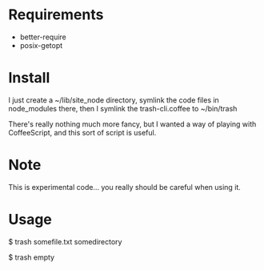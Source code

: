 Requirements
============
 * better-require
 * posix-getopt

Install
=======
I just create a ~/lib/site_node directory, symlink the code files in node_modules there,
then I symlink the trash-cli.coffee to ~/bin/trash

There's really nothing much more fancy, but I wanted a way of playing with CoffeeScript, and this sort of script is useful.

Note
====
This is experimental code... you really should be careful when using it.

Usage
=====
$ trash somefile.txt somedirectory

$ trash empty